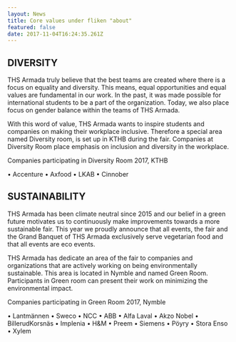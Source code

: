 ```yaml
---
layout: News
title: Core values under fliken "about"
featured: false
date: 2017-11-04T16:24:35.261Z
---
```

## DIVERSITY

THS Armada truly believe that the best teams are created where there is a focus on equality and diversity. This means, equal opportunities and equal values are fundamental in our work. In the past, it was made possible for international students to be a part of the organization. Today, we also place focus on gender balance within the teams of THS Armada.

With this word of value, THS Armada wants to inspire students and companies on making their workplace inclusive. Therefore a special area named Diversity room, is set up in KTHB during the fair. Companies at Diversity Room place emphasis on inclusion and diversity in the workplace.

Companies participating in Diversity Room 2017, KTHB

• Accenture • Axfood • LKAB • Cinnober

## SUSTAINABILITY

THS Armada has been climate neutral since 2015 and our belief in a green future motivates us to continuously make improvements towards a more sustainable fair. This year we proudly announce that all events, the fair and the Grand Banquet of THS Armada exclusively serve vegetarian food and that all events are eco events.

THS Armada has dedicate an area of the fair to companies and organizations that are actively working on being environmentally sustainable. This area is located in Nymble and named Green Room. Participants in Green room can present their work on minimizing the environmental impact.

Companies participating in Green Room 2017, Nymble

• Lantmännen • Sweco • NCC • ABB • Alfa Laval • Akzo Nobel • BillerudKorsnäs • Implenia • H&M • Preem • Siemens • Pöyry • Stora Enso • Xylem
